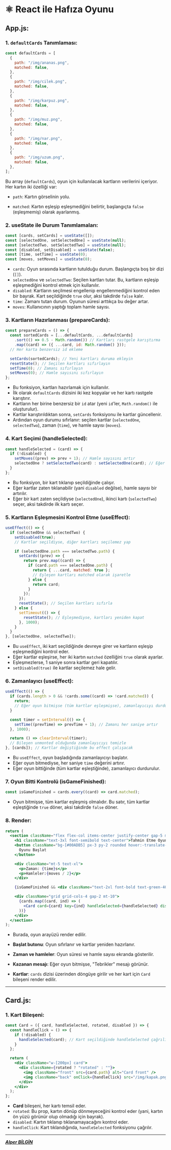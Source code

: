 # ⚛️ **React ile Hafıza Oyunu**

## **App.js:**

### 1. **`defaultCards` Tanımlaması:**

```jsx
const defaultCards = [
  {
    path: "/img/ananas.png",
    matched: false,
  },
  {
    path: "/img/cilek.png",
    matched: false,
  },
  {
    path: "/img/karpuz.png",
    matched: false,
  },
  {
    path: "/img/muz.png",
    matched: false,
  },
  {
    path: "/img/nar.png",
    matched: false,
  },
  {
    path: "/img/uzum.png",
    matched: false,
  },
];
```

Bu array (`defaultCards`), oyun için kullanılacak kartların verilerini içeriyor. Her kartın iki özelliği var:

- `path`: Kartın görselinin yolu.

- `matched`: Kartın eşleşip eşleşmediğini belirtir, başlangıçta `false` (eşleşmemiş) olarak ayarlanmış.

### 2. **useState ile Durum Tanımlamaları:**

```jsx
const [cards, setCards] = useState([]);
const [selectedOne, setSelectedOne] = useState(null);
const [selectedTwo, setSelectedTwo] = useState(null);
const [disabled, setDisabled] = useState(false);
const [time, setTime] = useState(0);
const [moves, setMoves] = useState(0);
```

- `cards`: Oyun sırasında kartların tutulduğu durum. Başlangıçta boş bir dizi (`[]`).
- `selectedOne` ve `selectedTwo`: Seçilen kartları tutar. Bu, kartların eşleşip eşleşmediğini kontrol etmek için kullanılır.
- `disabled`: Kartların seçilmesi engellenip engellenmediğini kontrol eden bir bayrak. Kart seçildiğinde `true` olur, aksi takdirde `false` kalır.
- `time`: Zamanı tutan durum. Oyunun süresi arttıkça bu değer artar.
- `moves`: Kullanıcının yaptığı toplam hamle sayısı.

### 3. **Kartların Hazırlanması (prepareCards):**

```jsx
const prepareCards = () => {
  const sortedCards = [...defaultCards, ...defaultCards]
    .sort(() => 0.5 - Math.random()) // Kartları rastgele karıştırma
    .map((card) => ({ ...card, id: Math.random() }));
  // Her karta benzersiz id ekleme

  setCards(sortedCards); // Yeni kartları duruma ekleyin
  resetState(); // Seçilen kartları sıfırlayın
  setTime(0); // Zamanı sıfırlayın
  setMoves(0); // Hamle sayısını sıfırlayın
};
```

- Bu fonksiyon, kartları hazırlamak için kullanılır.
- İlk olarak `defaultCards` dizisini iki kez kopyalar ve her kartı rastgele karıştırır.
- Kartların her birine benzersiz bir `id` atar (yeni `id`'ler, `Math.random()` ile oluşturulur).
- Kartlar karıştırıldıktan sonra, `setCards` fonksiyonu ile kartlar güncellenir.
- Ardından oyun durumu sıfırlanır: seçilen kartlar (`selectedOne`, `selectedTwo`), zaman (`time`), ve hamle sayısı (`moves`).

### 4. **Kart Seçimi (handleSelected):**

```jsx
const handleSelected = (card) => {
  if (!disabled) {
    setMoves((prev) => prev + 1); // Hamle sayısını artır
    selectedOne ? setSelectedTwo(card) : setSelectedOne(card); // Eğer bir kart seçilmişse, ikinciyi seç
  }
};
```

- Bu fonksiyon, bir kart tıklanıp seçildiğinde çalışır.
- Eğer kartlar zaten tıklanabilir (yani `disabled` değilse), hamle sayısı bir artırılır.
- Eğer bir kart zaten seçildiyse (`selectedOne`), ikinci kartı (`selectedTwo`) seçer, aksi takdirde ilk kartı seçer.

### 5. **Kartların Eşleşmesini Kontrol Etme (useEffect):**

```jsx
useEffect(() => {
  if (selectedOne && selectedTwo) {
    setDisabled(true);
    // Kartlar seçildiyse, diğer kartları seçilemez yap

    if (selectedOne.path === selectedTwo.path) {
      setCards((prev) => {
        return prev.map((card) => {
          if (card.path === selectedOne.path) {
            return { ...card, matched: true };
            // Eşleşen kartları matched olarak işaretle
          } else {
            return card;
          }
        });
      });
      resetState(); // Seçilen kartları sıfırla
    } else {
      setTimeout(() => {
        resetState(); // Eşleşmediyse, kartları yeniden kapat
      }, 1000);
    }
  }
}, [selectedOne, selectedTwo]);
```

- Bu `useEffect`, iki kart seçildiğinde devreye girer ve kartların eşleşip eşleşmediğini kontrol eder.
- Eğer kartlar eşleşirse, her iki kartın `matched` özelliğini `true` olarak ayarlar.
- Eşleşmezlerse, 1 saniye sonra kartlar geri kapatılır.
- `setDisabled(true)` ile kartlar seçilemez hale gelir.

### 6. **Zamanlayıcı (useEffect):**

```jsx
useEffect(() => {
  if (cards.length > 0 && !cards.some((card) => !card.matched)) {
    return;
    // Eğer oyun bitmişse (tüm kartlar eşleşmişse), zamanlayıcıyı durdur
  }

  const timer = setInterval(() => {
    setTime((prevTime) => prevTime + 1); // Zamanı her saniye artır
  }, 1000);

  return () => clearInterval(timer);
  // Bileşen unmonted olduğunda zamanlayıcıyı temizle
}, [cards]); // Kartlar değiştiğinde bu effect çalışacak
```

- Bu `useEffect`, oyun başladığında zamanlayıcıyı başlatır.
- Eğer oyun bitmediyse, her saniye `time` değerini artırır.
- Eğer oyun bittiğinde (tüm kartlar eşleştiğinde), zamanlayıcı durdurulur.

### 7. **Oyun Bitti Kontrolü (isGameFinished):**

```jsx
const isGameFinished = cards.every((card) => card.matched);
```

- Oyun bitmişse, tüm kartlar eşleşmiş olmalıdır. Bu satır, tüm kartlar eşleştiğinde `true` döner, aksi takdirde `false` döner.

### 8. **Render:**

```jsx
return (
  <section className="flex flex-col items-center justify-center gap-5 mt-10">
    <h1 className="text-3xl font-semibold text-center">Tahmin Etme Oyunu</h1>
    <button className="bg-[#00ADB5] px-3 py-2 rounded hover:-translate-y-1 transition-all" onClick={() => prepareCards()}>
      Oyunu Başlat
    </button>

    <div className="mt-5 text-xl">
      <p>Zaman: {time}s</p>
      <p>Hamleler:{moves / 2}</p>
    </div>

    {isGameFinished && <div className="text-2xl font-bold text-green-400 mt-4">Tebrikler, tüm kartları eşleştirdiniz!</div>}

    <div className="grid grid-cols-4 gap-2 mt-10">
      {cards.map((card, ind) => (
        <Card card={card} key={ind} handleSelected={handleSelected} disabled={disabled} rotated={card === selectedOne || card === selectedTwo || card.matched} />
      ))}
    </div>
  </section>
);
```

- Burada, oyun arayüzü render edilir.

- **Başlat butonu**: Oyun sıfırlanır ve kartlar yeniden hazırlanır.

- **Zaman ve hamleler**: Oyun süresi ve hamle sayısı ekranda gösterilir.

- **Kazanan mesajı**: Eğer oyun bitmişse, "Tebrikler" mesajı görünür.

- **Kartlar**: `cards` dizisi üzerinden döngüye girilir ve her kart için `Card` bileşeni render edilir.

---

## **Card.js:**

### 1. **Kart Bileşeni:**

```jsx
const Card = ({ card, handleSelected, rotated, disabled }) => {
  const handleClick = () => {
    if (!disabled) {
      handleSelected(card); // Kart seçildiğinde handleSelected çağrılır
    }
  };

  return (
    <div className="w-[200px] card">
      <div className={rotated ? "rotated" : ""}>
        <img className="front" src={card.path} alt="Card front" />
        <img className="back" onClick={handleClick} src="/img/kapak.png" />
      </div>
    </div>
  );
};
```

- **Card** bileşeni, her kartı temsil eder.
- `rotated`: Bu prop, kartın dönüp dönmeyeceğini kontrol eder (yani, kartın ön yüzü görünür olup olmadığı için bayrak).
- `disabled`: Kartın tıklanıp tıklanamayacağını kontrol eder.
- `handleClick`: Kart tıklandığında, `handleSelected` fonksiyonu çağrılır.

---

**_[Alper BİLGİN](https://github.com/Alper-Bilgin)_**
